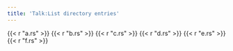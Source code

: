 ```yaml
---
title: 'Talk:List directory entries'
---
```


{{< r "a.rs" >}}
{{< r "b.rs" >}}
{{< r "c.rs" >}}
{{< r "d.rs" >}}
{{< r "e.rs" >}}
{{< r "f.rs" >}}
